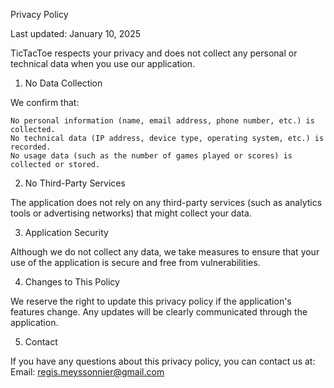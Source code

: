 Privacy Policy

Last updated: January 10, 2025

TicTacToe respects your privacy and does not collect any personal or technical data when you use our application.
1. No Data Collection

We confirm that:

    No personal information (name, email address, phone number, etc.) is collected.
    No technical data (IP address, device type, operating system, etc.) is recorded.
    No usage data (such as the number of games played or scores) is collected or stored.

2. No Third-Party Services

The application does not rely on any third-party services (such as analytics tools or advertising networks) that might collect your data.

3. Application Security

Although we do not collect any data, we take measures to ensure that your use of the application is secure and free from vulnerabilities.

4. Changes to This Policy

We reserve the right to update this privacy policy if the application's features change. Any updates will be clearly communicated through the application.

5. Contact

If you have any questions about this privacy policy, you can contact us at:
Email: regis.meyssonnier@gmail.com
